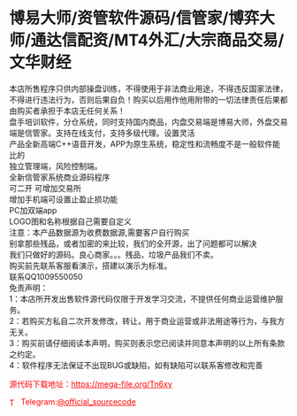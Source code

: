 # 博易大师/资管软件源码/信管家/博弈大师/通达信配资/MT4外汇/大宗商品交易/文华财经

本店所售程序只供内部操盘训练，不得使用于非法商业用途，不得违反国家法律，不得进行违法行为，否则后果自负！购买以后用作他用附带的一切法律责任后果都由购买者承担于本店无任何关系！<br>盘手培训软件，分仓系统，同时支持国内商品，内盘交易端是博易大师，外盘交易端是信管家。支持在线支付，支持多级代理。设置灵活<br>产品全新高端C++语音开发，APP为原生系统，稳定性和流畅度不是一般软件能比的<br>独立管理端，风险控制端。<br>全新信管家系统商业源码程序<br>可二开 可增加交易所<br>增加手机端可设置止盈止损功能<br>PC加双端app<br>LOGO图和名称根据自己需要自定义<br>注意：本产品数据源为收费数据源,需要客户自行购买<br>别拿那些残品，或者加密的来比较，我们的全开源，出了问题都可以解决<br>我们只做好的源码。良心商家。。。残品，垃圾产品我们不卖。<br>购买前先联系客服看演示，搭建以演示为标准。<br>联系QQ1009550050<br>免责声明：<br>1：本店所开发出售软件源代码仅限于开发学习交流，不提供任何商业运营维护服务。<br>2：若购买方私自二次开发修改，转让，用于商业运营或非法用途等行为，与我方无关。<br>3：购买前请仔细阅读本声明，购买则表示您已阅读并同意本声明的以上所有条款之约定。<br>4：软件程序无法保证不出现BUG或缺陷，如有缺陷可以联系客修改和完善<br>


<p style="color: red;">源代码下载地址：<a href="https://mega-file.org/Tn6xy" style="color: red;">https://mega-file.org/Tn6xy</a></p><p style="color: red;"><img src="https://cdn-icons-png.flaticon.com/512/2111/2111646.png" alt="Telegram Icon" style="width: 16px; vertical-align: middle; margin-right: 5px;">Telegram:<a href="https://t.me/official_sourcecode" style="color: red;">@official_sourcecode</a></p>